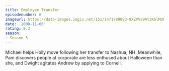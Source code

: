 ```yaml
---
title: Employee Transfer
episodenumber: 6
imageurl: https://dato-images.imgix.net/151/1471789083-9XZVVa9At3K6lMU8RAdwjFuKIHF.jpg?ixlib=rb-1.1.0&ch=DPR%2CWidth&auto=compress%2Cformat
date: '2008-11-06'
rating: 8.3
season:
- Season 5
---
```


Michael helps Holly move following her transfer to Nashua, NH. Meanwhile, Pam discovers people at corporate are less enthused about Halloween than she, and Dwight agitates Andrew by applying to Cornell.